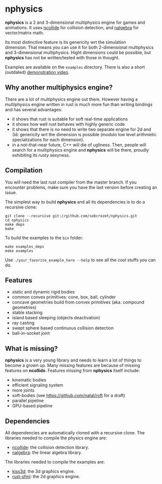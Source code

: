 nphysics
========
**nphysics** is a 2 and 3-dimensional multiphysics engine for games and animations. It uses
[ncollide](https://github.com/sebcrozet/ncollide) for collision detection, and
[nalgebra](https://github.com/sebcrozet/nalgebra) for vector/matrix math.

Its most distinctive feature is its genericity wrt the simulation
dimension. That means you can use it for both 2-dimensional multiphysics and
3-dimensional multiphysics. Hight dimensions could be possible, but **nphysics**
has not be written/tested with those in thought.

Examples are available on the `examples` directory.
There is also a short (outdated) [demonstration video](http://youtu.be/CANjXZ5rocI).

## Why another multiphysics engine?
There are a lot of multiphysics engine out there.
However having a multiphysics engine written in rust is much more fun than
writing bindings and has several advantages:
- it shows that rust is suitable for soft real-time applications
- it shows how well rust behaves with highly generic code
- it shows that there is no need to write two separate engine for 2d and 3d:
  genericity wrt the dimension is possible (modulo low level arithmetic
  specializations for each dimension).
- in a not-that-near future, C++ will die of ugliness. Then, people will
  search for a multiphysics engine and **nphysics** will be there, proudly
  exhibiting its _rusty_ sexyness.

## Compilation
You will need the last rust compiler from the master branch.
If you encounter problems, make sure you have the last version before creating an issue.

The simplest way to build **nphysics** and all its dependencies is to do a
recursive clone:


    git clone --recursive git://github.com/sebcrozet/nphysics.git
    cd nphysics
    make deps
    make

To build the examples to the `bin` folder:


    make examples_deps
    make examples


Use `./your_favorite_example_here --help` to see all the cool stuffs you can do.

## Features
- static and dynamic rigid bodies
- common convex primitives: cone, box, ball, cylinder
- concave geometries build from convex primitives (aka. compound geometries)
- stable stacking
- island based sleeping (objects deactivation)
- ray casting
- swept sphere based continuous collision detection
- ball-in-socket joint

## What is missing?
**nphysics** is a very young library and needs to learn a lot of things to
become a grown up. Many missing features are because of missing features on
**ncollide**. Features missing from **nphysics** itself include:

- kinematic bodies
- efficient signaling system
- more joints
- soft-bodies (see https://github.com/natal/roft for a draft)
- parallel pipeline
- GPU-based pipeline

## Dependencies
All dependencies are automatically cloned with a recursive clone.
The libraries needed to compile the physics engine are:

* [ncollide](https://github.com/sebcrozet/ncollide): the collision detection library.
* [nalgebra](https://github.com/sebcrozet/nalgebra): the linear algebra library.

The libraries needed to compile the examples are:

* [kiss3d](https://github.com/sebcrozet/kiss3d): the 3d graphics engine.
* [rust-sfml](https://github.com/JeremyLetang/rust-sfml): the 2d graphics engine.
